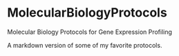 # MolecularBiologyProtocols
Molecular Biology Protocols for Gene Expression Profiling

A markdown version of some of my favorite protocols.
